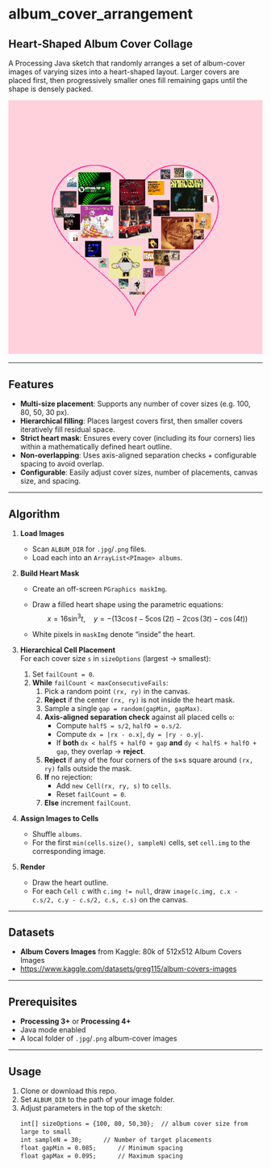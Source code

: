 # album_cover_arrangement
## Heart-Shaped Album Cover Collage  

A Processing Java sketch that randomly arranges a set of album-cover images of varying sizes into a heart-shaped layout. 
Larger covers are placed first, then progressively smaller ones fill remaining gaps until the shape is densely packed.

![demo](album_arrangement_demo.png)


---

## Features

- **Multi-size placement**: Supports any number of cover sizes (e.g. 100, 80, 50, 30 px).
- **Hierarchical filling**: Places largest covers first, then smaller covers iteratively fill residual space.
- **Strict heart mask**: Ensures every cover (including its four corners) lies within a mathematically defined heart outline.
- **Non-overlapping**: Uses axis-aligned separation checks + configurable spacing to avoid overlap.
- **Configurable**: Easily adjust cover sizes, number of placements, canvas size, and spacing.

---

## Algorithm

1. **Load Images**  
   - Scan `ALBUM_DIR` for `.jpg`/`.png` files.  
   - Load each into an `ArrayList<PImage> albums`.  

2. **Build Heart Mask**  
   - Create an off-screen `PGraphics maskImg`.  
   - Draw a filled heart shape using the parametric equations:  
     $$
     x = 16 \sin^3 t, \quad
     y = -\bigl(13\cos t - 5\cos(2t) - 2\cos(3t) - \cos(4t)\bigr)
     $$

   - White pixels in `maskImg` denote “inside” the heart.  

3. **Hierarchical Cell Placement**  
   For each cover size `s` in `sizeOptions` (largest → smallest):  
   1. Set `failCount = 0`.  
   2. **While** `failCount < maxConsecutiveFails`:  
      1. Pick a random point `(rx, ry)` in the canvas.  
      2. **Reject** if the center `(rx, ry)` is not inside the heart mask.  
      3. Sample a single `gap = random(gapMin, gapMax)`.  
      4. **Axis-aligned separation check** against all placed cells `o`:  
         - Compute `halfS = s/2`, `halfO = o.s/2`.  
         - Compute `dx = |rx - o.x|`, `dy = |ry - o.y|`.  
         - If **both** `dx < halfS + halfO + gap` **and** `dy < halfS + halfO + gap`, they overlap → **reject**.  
      5. **Reject** if any of the four corners of the s×s square around `(rx, ry)` falls outside the mask.  
      6. **If** no rejection:  
         - Add `new Cell(rx, ry, s)` to `cells`.  
         - Reset `failCount = 0`.  
      7. **Else** increment `failCount`.  

4. **Assign Images to Cells**  
   - Shuffle `albums`.  
   - For the first `min(cells.size(), sampleN)` cells, set `cell.img` to the corresponding image.  

5. **Render**  
   - Draw the heart outline.  
   - For each `Cell c` with `c.img != null`, draw `image(c.img, c.x - c.s/2, c.y - c.s/2, c.s, c.s)` on the canvas.  

---

## Datasets

- **Album Covers Images** from Kaggle: 80k of 512x512 Album Covers Images
- https://www.kaggle.com/datasets/greg115/album-covers-images

---

## Prerequisites

- **Processing 3+** or **Processing 4+**  
- Java mode enabled  
- A local folder of `.jpg`/`.png` album-cover images

---

## Usage

1. Clone or download this repo.  
2. Set `ALBUM_DIR` to the path of your image folder.  
3. Adjust parameters in the top of the sketch:
   ```
   int[] sizeOptions = {100, 80, 50,30};  // album cover size from large to small
   int sampleN = 30;      // Number of target placements
   float gapMin = 0.085;      // Minimum spacing
   float gapMax = 0.095;      // Maximum spacing
   ```

